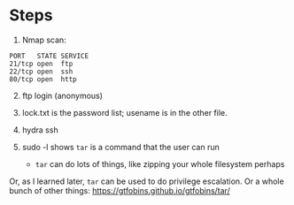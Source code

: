# Steps

1. Nmap scan:

```
PORT   STATE SERVICE
21/tcp open  ftp
22/tcp open  ssh
80/tcp open  http
```

2. ftp login (anonymous)

3. lock.txt is the password list; usename is in the other file.

4. hydra ssh

5. sudo -l shows `tar` is a command that the user can run
    - `tar` can do lots of things, like zipping your whole filesystem perhaps

Or, as I learned later, `tar` can be used to do privilege escalation. Or a whole bunch of other things: https://gtfobins.github.io/gtfobins/tar/
